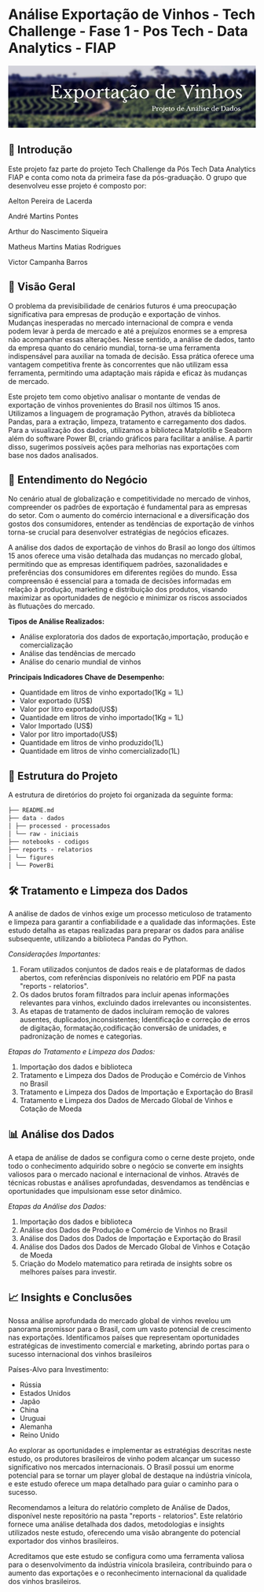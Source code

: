 # Análise Exportação de Vinhos - Tech Challenge - Fase 1 - Pos Tech - Data Analytics - FIAP 

![image](https://github.com/victorcbarros/Analise-Exportacao-de-Vinhos/blob/363d14771c1b1b8828b0b67a6c402d16819683b7/reports-relatorios/figures-figuras/Projeto%20Analise%20Exporta%C3%A7%C3%A3o%20de%20Vinhos%20Banner.jpg)

## 📌 Introdução

Este projeto faz parte do projeto Tech Challenge da Pós Tech Data Analytics FIAP e conta como nota da primeira fase da pós-graduação.
O grupo que desenvolveu esse projeto é composto por:


Aelton Pereira de Lacerda

André Martins Pontes

Arthur do Nascimento Siqueira

Matheus Martins Matias Rodrigues

Victor Campanha Barros 


## 📌 Visão Geral

O problema da previsibilidade de cenários futuros é uma preocupação significativa para empresas de produção e exportação de vinhos. Mudanças inesperadas no mercado internacional de compra e venda podem levar à perda de mercado e até a prejuízos enormes se a empresa não acompanhar essas alterações. Nesse sentido, a análise de dados, tanto da empresa quanto do cenário mundial, torna-se uma ferramenta indispensável para auxiliar na tomada de decisão. Essa prática oferece uma vantagem competitiva frente às concorrentes que não utilizam essa ferramenta, permitindo uma adaptação mais rápida e eficaz às mudanças de mercado.

Este projeto tem como objetivo analisar o montante de vendas de exportação de vinhos provenientes do Brasil nos últimos 15 anos. Utilizamos a linguagem de programação Python, através da biblioteca Pandas, para a extração, limpeza, tratamento e carregamento dos dados. Para a visualização dos dados, utilizamos a biblioteca Matplotlib e Seaborn além do software Power BI, criando gráficos para facilitar a análise. A partir disso, sugerimos possíveis ações para melhorias nas exportações com base nos dados analisados.

## 💼 Entendimento do Negócio

No cenário atual de globalização e competitividade no mercado de vinhos, compreender os padrões de exportação é fundamental para as empresas do setor. Com o aumento do comércio internacional e a diversificação dos gostos dos consumidores, entender as tendências de exportação de vinhos torna-se crucial para desenvolver estratégias de negócios eficazes.

A análise dos dados de exportação de vinhos do Brasil ao longo dos últimos 15 anos oferece uma visão detalhada das mudanças no mercado global, permitindo que as empresas identifiquem padrões, sazonalidades e preferências dos consumidores em diferentes regiões do mundo. Essa compreensão é essencial para a tomada de decisões informadas em relação à produção, marketing e distribuição dos produtos, visando maximizar as oportunidades de negócio e minimizar os riscos associados às flutuações do mercado.

**Tipos de Análise Realizados:**
- Análise exploratoria dos dados de exportação,importação, produção e comercialização
- Análise das tendências de mercado 
- Análise do cenario mundial de vinhos

**Principais Indicadores Chave de Desempenho:**
- Quantidade em litros de vinho exportado(1Kg = 1L)
- Valor exportado (US\$)
- Valor por litro exportado(US\$)
- Quantidade em litros de vinho importado(1Kg = 1L)
- Valor Importado (US\$)
- Valor por litro importado(US$)
- Quantidade em litros de vinho produzido(1L)
- Quantidade em litros de vinho comercializado(1L)

## 📜 Estrutura do Projeto

A estrutura de diretórios do projeto foi organizada da seguinte forma:
```
├── README.md 
├── data - dados
│ ├── processed - processados
│ └── raw - iniciais
├── notebooks - codigos
├── reports - relatorios 
│ └── figures
│ └── PowerBi 
```
## 🛠 Tratamento e Limpeza dos Dados

A análise de dados de vinhos exige um processo meticuloso de tratamento e limpeza para garantir a confiabilidade e a qualidade das informações. Este estudo detalha as etapas realizadas para preparar os dados para análise subsequente, utilizando a biblioteca Pandas do Python.

_Considerações Importantes:_
1. Foram utilizados conjuntos de dados reais e de plataformas de dados abertos, com referências disponíveis no relatório em PDF na pasta "reports - relatorios".
2. Os dados brutos foram filtrados para incluir apenas informações relevantes para vinhos, excluindo dados irrelevantes ou inconsistentes.
3. As etapas de tratamento de dados incluíram remoção de valores ausentes, duplicados,inconsistentes; Identificação e correção de erros de digitação, formatação,codificação conversão de unidades,  e padronização de nomes e categorias.
   
_Etapas do Tratamento e Limpeza dos Dados:_
1. Importação dos dados e biblioteca
2. Tratamento e Limpeza dos Dados de Produção e Comércio de Vinhos no Brasil
3. Tratamento e Limpeza dos Dados de Importação e Exportação do Brasil
4. Tratamento e Limpeza dos Dados de Mercado Global de Vinhos e Cotação de Moeda 

## 📊 Análise dos Dados

A etapa de análise de dados se configura como o cerne deste projeto, onde todo o conhecimento adquirido sobre o negócio se converte em insights valiosos para o mercado nacional e internacional de vinhos. Através de técnicas robustas e análises aprofundadas, desvendamos as tendências e oportunidades que impulsionam esse setor dinâmico.

_Etapas da Análise dos Dados:_
1. Importação dos dados e biblioteca
2. Análise dos Dados de Produção e Comércio de Vinhos no Brasil
3. Análise dos Dados dos Dados de Importação e Exportação do Brasil
4. Análise dos Dados dos Dados de Mercado Global de Vinhos e Cotação de Moeda
5. Criação do Modelo matematico para retirada de insights sobre os melhores países para investir.

## 📈 Insights e Conclusões

Nossa análise aprofundada do mercado global de vinhos revelou um panorama promissor para o Brasil, com um vasto potencial de crescimento nas exportações. Identificamos países que representam oportunidades estratégicas de investimento comercial e marketing, abrindo portas para o sucesso internacional dos vinhos brasileiros

Países-Alvo para Investimento:
- Rússia
- Estados Unidos
- Japão
- China
- Uruguai
- Alemanha
- Reino Unido

Ao explorar as oportunidades e implementar as estratégias descritas neste estudo, os produtores brasileiros de vinho podem alcançar um sucesso significativo nos mercados internacionais. O Brasil possui um enorme potencial para se tornar um player global de destaque na indústria vinícola, e este estudo oferece um mapa detalhado para guiar o caminho para o sucesso.

Recomendamos a leitura do relatório completo de Análise de Dados, disponível neste repositório na pasta "reports - relatorios". Este relatório fornece uma análise detalhada dos dados, metodologias e insights utilizados neste estudo, oferecendo uma visão abrangente do potencial exportador dos vinhos brasileiros.

Acreditamos que este estudo se configura como uma ferramenta valiosa para o desenvolvimento da indústria vinícola brasileira, contribuindo para o aumento das exportações e o reconhecimento internacional da qualidade dos vinhos brasileiros.

